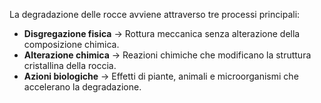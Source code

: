 La degradazione delle rocce avviene attraverso tre processi principali:

- **Disgregazione fisica** → Rottura meccanica senza alterazione della composizione chimica.
- **Alterazione chimica** → Reazioni chimiche che modificano la struttura cristallina della roccia.
- **Azioni biologiche** → Effetti di piante, animali e microorganismi che accelerano la degradazione.